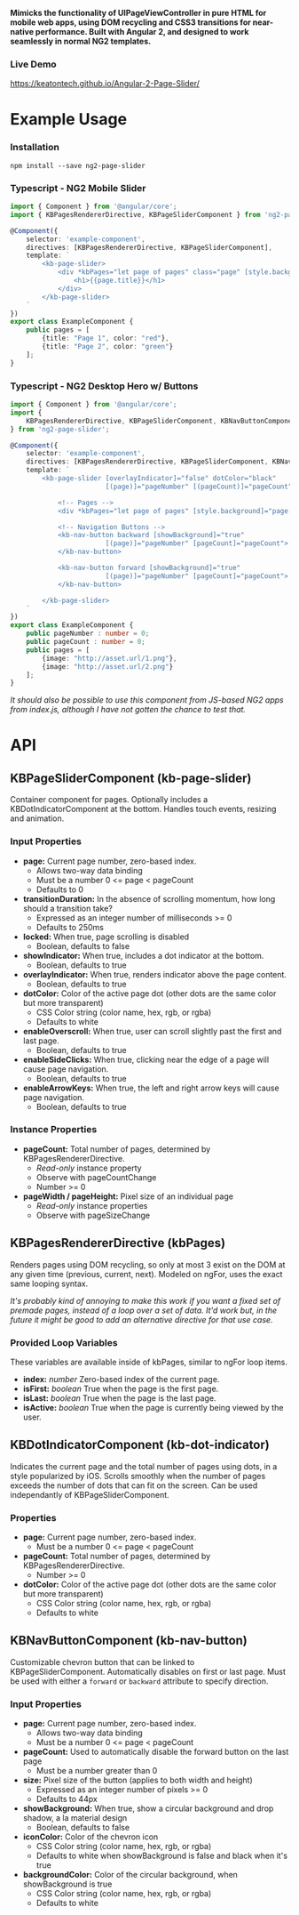 **Mimicks the functionality of UIPageViewController in pure HTML for mobile web apps, using
DOM recycling and CSS3 transitions for near-native performance. Built with Angular 2, and
designed to work seamlessly in normal NG2 templates.**

### Live Demo
https://keatontech.github.io/Angular-2-Page-Slider/

# Example Usage

### Installation
```
npm install --save ng2-page-slider
```

### Typescript - NG2 Mobile Slider

```typescript
import { Component } from '@angular/core';
import { KBPagesRendererDirective, KBPageSliderComponent } from 'ng2-page-slider';

@Component({
	selector: 'example-component',
	directives: [KBPagesRendererDirective, KBPageSliderComponent],
	template: `
		<kb-page-slider>
			<div *kbPages="let page of pages" class="page" [style.background]="page.color">
				<h1>{{page.title}}</h1>
			</div>
		</kb-page-slider>
	`
})
export class ExampleComponent {
	public pages = [
		{title: "Page 1", color: "red"},
		{title: "Page 2", color: "green"}
	];
}
```

### Typescript - NG2 Desktop Hero w/ Buttons

```typescript
import { Component } from '@angular/core';
import { 
	KBPagesRendererDirective, KBPageSliderComponent, KBNavButtonComponent
} from 'ng2-page-slider';

@Component({
	selector: 'example-component',
	directives: [KBPagesRendererDirective, KBPageSliderComponent, KBNavButtonComponent],
	template: `
		<kb-page-slider [overlayIndicator]="false" dotColor="black"
						[(page)]="pageNumber" [(pageCount)]="pageCount">

			<!-- Pages -->
			<div *kbPages="let page of pages" [style.background]="page.image"></div>

			<!-- Navigation Buttons -->
			<kb-nav-button backward [showBackground]="true"
						[(page)]="pageNumber" [pageCount]="pageCount">
			</kb-nav-button>

			<kb-nav-button forward [showBackground]="true"
						[(page)]="pageNumber" [pageCount]="pageCount">
			</kb-nav-button>

		</kb-page-slider>
	`
})
export class ExampleComponent {
	public pageNumber : number = 0;
	public pageCount : number = 0;
	public pages = [
		{image: "http://asset.url/1.png"},
		{image: "http://asset.url/2.png"}
	];
}
```

*It should also be possible to use this component from JS-based NG2 apps from index.js,
although I have not gotten the chance to test that.*


# API

## KBPageSliderComponent (kb-page-slider)
Container component for pages. Optionally includes a KBDotIndicatorComponent at the bottom.
Handles touch events, resizing and animation.

### Input Properties
* **page:** Current page number, zero-based index.
	* Allows two-way data binding
	* Must be a number 0 <= page < pageCount
	* Defaults to 0
* **transitionDuration:** In the absence of scrolling momentum, how long should a transition take?
	* Expressed as an integer number of milliseconds >= 0
	* Defaults to 250ms
* **locked:** When true, page scrolling is disabled 
	* Boolean, defaults to false
* **showIndicator:** When true, includes a dot indicator at the bottom.
	* Boolean, defaults to true
* **overlayIndicator:** When true, renders indicator above the page content.
	* Boolean, defaults to true
* **dotColor:** Color of the active page dot (other dots are the same color but more transparent)
	* CSS Color string (color name, hex, rgb, or rgba)
	* Defaults to white
* **enableOverscroll:** When true, user can scroll slightly past the first and last page.
	* Boolean, defaults to true
* **enableSideClicks:** When true, clicking near the edge of a page will cause page navigation.
	* Boolean, defaults to true
* **enableArrowKeys:** When true, the left and right arrow keys will cause page navigation.
	* Boolean, defaults to true


### Instance Properties
* **pageCount:** Total number of pages, determined by KBPagesRendererDirective.
	* *Read-only* instance property
	* Observe with pageCountChange
	* Number >= 0
* **pageWidth / pageHeight:** Pixel size of an individual page
	* *Read-only* instance properties
	* Observe with pageSizeChange


## KBPagesRendererDirective (kbPages)
Renders pages using DOM recycling, so only at most 3 exist on the DOM at any given time
(previous, current, next). Modeled on ngFor, uses the exact same looping syntax.

*It's probably kind of annoying to make this work if you want a fixed set of premade pages,
instead of a loop over a set of data. It'd work but, in the future it might be good to add
an alternative directive for that use case.*

### Provided Loop Variables
These variables are available inside of kbPages, similar to ngFor loop items.

* **index:** *number* Zero-based index of the current page.
* **isFirst:** *boolean* True when the page is the first page.
* **isLast:** *boolean* True when the page is the last page.
* **isActive:** *boolean* True when the page is currently being viewed by the user.


## KBDotIndicatorComponent (kb-dot-indicator)
Indicates the current page and the total number of pages using dots, in a style popularized
by iOS. Scrolls smoothly when the number of pages exceeds the number of dots that can fit on
the screen. Can be used independantly of KBPageSliderComponent.

### Properties
* **page:** Current page number, zero-based index.
	* Must be a number 0 <= page < pageCount
* **pageCount:** Total number of pages, determined by KBPagesRendererDirective.
	* Number >= 0
* **dotColor:** Color of the active page dot (other dots are the same color but more transparent)
	* CSS Color string (color name, hex, rgb, or rgba)
	* Defaults to white


## KBNavButtonComponent (kb-nav-button)
Customizable chevron button that can be linked to KBPageSliderComponent. Automatically
disables on first or last page. Must be used with either a `forward` or `backward`
attribute to specify direction.

### Input Properties
* **page:** Current page number, zero-based index.
	* Allows two-way data binding
	* Must be a number 0 <= page < pageCount
* **pageCount:** Used to automatically disable the forward button on the last page
	* Must be a number greater than 0
* **size:** Pixel size of the button (applies to both width and height)
	* Expressed as an integer number of pixels >= 0
	* Defaults to 44px
* **showBackground:** When true, show a circular background and drop shadow, a la material design
	* Boolean, defaults to false
* **iconColor:** Color of the chevron icon
	* CSS Color string (color name, hex, rgb, or rgba)
	* Defaults to white when showBackground is false and black when it's true
* **backgroundColor:** Color of the circular background, when showBackground is true
	* CSS Color string (color name, hex, rgb, or rgba)
	* Defaults to white